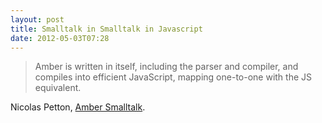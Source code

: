 ```yaml
---
layout: post
title: Smalltalk in Smalltalk in Javascript
date: 2012-05-03T07:28
---
```


> Amber is written in itself, including the parser and compiler, and
> compiles into efficient JavaScript, mapping one-to-one with the JS
> equivalent.

Nicolas Petton, [Amber Smalltalk][].

  [Amber Smalltalk]: http://amber-lang.net/
